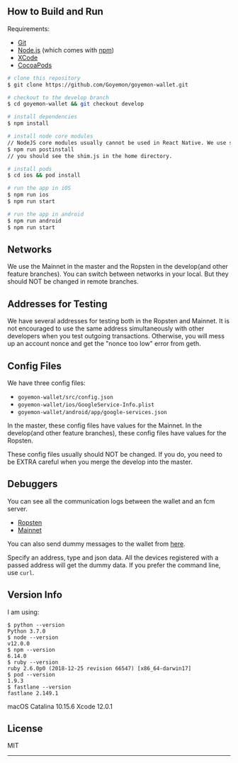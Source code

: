 ## How to Build and Run

Requirements:

- [Git](https://git-scm.com)
- [Node.js](https://nodejs.org/en/download/) (which comes with [npm](http://npmjs.com))
- [XCode](https://developer.apple.com/xcode/)
- [CocoaPods](https://cocoapods.org/)

```bash
# clone this repository
$ git clone https://github.com/Goyemon/goyemon-wallet.git

# checkout to the develop branch
$ cd goyemon-wallet && git checkout develop

# install dependencies
$ npm install

# install node core modules
// NodeJS core modules usually cannot be used in React Native. We use some hacks with the [rn-nodeify](https://github.com/tradle/rn-nodeify).
$ npm run postinstall
// you should see the shim.js in the home directory.

# install pods
$ cd ios && pod install

# run the app in iOS
$ npm run ios
$ npm run start

# run the app in android
$ npm run android
$ npm run start

```

## Networks

We use the Mainnet in the master and the Ropsten in the develop(and other feature branches). You can switch between networks in your local. But they should NOT be changed in remote branches.

## Addresses for Testing

We have several addresses for testing both in the Ropsten and Mainnet. It is not encouraged to use the same address simultaneously with other developers when you test outgoing transactions. Otherwise, you will mess up an account nonce and get the "nonce too low" error from geth. 

## Config Files

We have three config files:

- `goyemon-wallet/src/config.json`
- `goyemon-wallet/ios/GoogleService-Info.plist`
- `goyemon-wallet/android/app/google-services.json`

In the master, these config files have values for the Mainnet. In the develop(and other feature branches), these config files have values for the Ropsten.

These config files usually should NOT be changed. If you do, you need to be EXTRA careful when you merge the develop into the master.

## Debuggers

You can see all the communication logs between the wallet and an fcm server.

- [Ropsten](http://[240d:1a:2a:1000:8e70:5aff:febd:4328]:31337/devs/)
- [Mainnet](http://51.89.42.181:31337/devs/)

You can also send dummy messages to the wallet from [here](http://51.89.42.181:31330/debugmsgs).

Specify an address, type and json data. All the devices registered with a passed address will get the dummy data. If you prefer the command line, use `curl`.

## Version Info

I am using:

```
$ python --version
Python 3.7.0
$ node --version
v12.0.0
$ npm --version
6.14.0
$ ruby --version
ruby 2.6.0p0 (2018-12-25 revision 66547) [x86_64-darwin17]
$ pod --version
1.9.3
$ fastlane --version
fastlane 2.149.1
```

macOS Catalina 10.15.6
Xcode 12.0.1

## License

MIT

---
